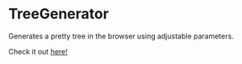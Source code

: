 # TreeGenerator
Generates a pretty tree in the browser using adjustable parameters.

Check it out [here!](http://someuser-321.github.io/TreeGenerator/)

